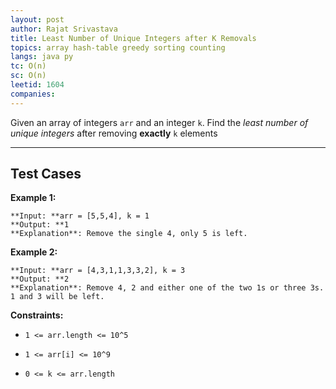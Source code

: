 ```yaml
---
layout: post
author: Rajat Srivastava
title: Least Number of Unique Integers after K Removals
topics: array hash-table greedy sorting counting
langs: java py
tc: O(n)
sc: O(n)
leetid: 1604
companies:
---
```

Given an array of integers `arr` and an integer `k`. Find the *least number of unique integers* after removing **exactly** `k` elements

---
## Test Cases
**Example 1:**

```
**Input: **arr = [5,5,4], k = 1
**Output: **1
**Explanation**: Remove the single 4, only 5 is left.
```

**Example 2:**

```
**Input: **arr = [4,3,1,1,3,3,2], k = 3
**Output: **2
**Explanation**: Remove 4, 2 and either one of the two 1s or three 3s. 1 and 3 will be left.
```

**Constraints:**

* `1 <= arr.length <= 10^5`
	
* `1 <= arr[i] <= 10^9`
	
* `0 <= k <= arr.length`